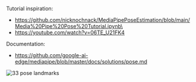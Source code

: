 Tutorial inspiration:
 - https://github.com/nicknochnack/MediaPipePoseEstimation/blob/main/Media%20Pipe%20Pose%20Tutorial.ipynb\
 - https://youtube.com/watch?v=06TE_U21FK4

Documentation:
- https://github.com/google-ai-edge/mediapipe/blob/master/docs/solutions/pose.md

![33 pose landmarks]([https://example.com/path/to/image.png](https://camo.githubusercontent.com/54e5f06106306c59e67acc44c61b2d3087cc0a6ee7004e702deb1b3eb396e571/68747470733a2f2f6d65646961706970652e6465762f696d616765732f6d6f62696c652f706f73655f747261636b696e675f66756c6c5f626f64795f6c616e646d61726b732e706e67))
